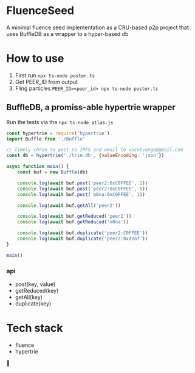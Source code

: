 # FluenceSeed

A minimal fluence seed implementation as a CRU-based p2p project that uses BuffleDB as a wrapper to a hyper-based db

# How to use
1. First run `npx ts-node poster.ts`
2. Get PEER_ID from output
3. Fling particles `PEER_ID=<peer_id> npx ts-node poster.ts`

## BuffleDB, a promiss-able hypertrie wrapper

Run the tests via the `npx ts-node atlas.js`

```js
const hypertrie = require('hypertrie')
import Buffle from './Buffle'

// Timely chron to post to IPFS and email to vncntvango@gmail.com
const db = hypertrie('./trie.db', {valueEncoding: 'json'})

async function main() {
    const buf = new Buffle(db)

    console.log(await buf.post('peer2:0xC0FFEE', 2))
    console.log(await buf.post('peer2:0xC0FFEE', 5))
    console.log(await buf.post('m0na:0xC0FFEE', 1))

    console.log(await buf.getAll('peer2'))

    console.log(await buf.getReduced('peer2'))
    console.log(await buf.getReduced('m0na'))

    console.log(await buf.duplicate('peer2:C0FFEE'))
    console.log(await buf.duplicate('peer2:0xdeaf'))
}

main()
```

### api
* post(key, value)
* getReduced(key)
* getAll(key)
* duplicate(key)

# Tech stack
* fluence
* hypertrie

🦋
